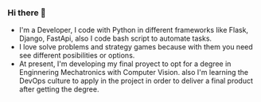 ### Hi there 👋

- I'm a Developer, I code with Python in different frameworks like Flask, Django, FastApi, also I code bash script to automate tasks.
- I love solve problems and strategy games because with them you need see different posibilities or options.
- At present, I'm developing my final proyect to opt for a degree in Enginnering Mechatronics with Computer Vision. also I'm learning the DevOps culture to apply in the project in order to deliver a final product after getting the degree. 
<!--
**Juerodriguez/Juerodriguez** is a ✨ _special_ ✨ repository because its `README.md` (this file) appears on your GitHub profile.

Here are some ideas to get you started:

- 🔭 I’m currently working on ...
- 🌱 I’m currently learning ...
- 👯 I’m looking to collaborate on ...
- 🤔 I’m looking for help with ...
- 💬 Ask me about ...
- 📫 How to reach me: ...
- 😄 Pronouns: ...
- ⚡ Fun fact: ...
-->
